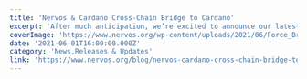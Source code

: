 ```yaml
---
title: 'Nervos & Cardano Cross-Chain Bridge to Cardano'
excerpt: 'After much anticipation, we’re excited to announce our latest project with IOHK, the developers of the Cardano blockchain: a cross-chain bridge connecting the Cardano and Nervos networks. Once complet'
coverImage: 'https://www.nervos.org/wp-content/uploads/2021/06/Force_Bridge_x_Cardano-01-810x456.png'
date: '2021-06-01T16:00:00.000Z'
category: 'News,Releases & Updates'
link: 'https://www.nervos.org/blog/nervos-cardano-cross-chain-bridge-to-cardano'
---
```


